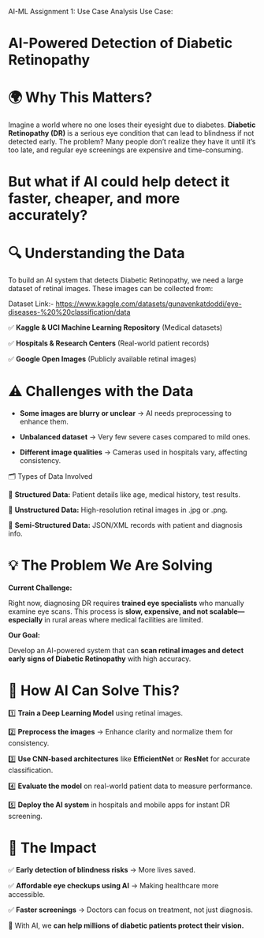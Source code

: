 AI-ML Assignment 1: Use Case Analysis
Use Case:
# AI-Powered Detection of Diabetic Retinopathy

# 🌍 Why This Matters?
Imagine a world where no one loses their eyesight due to diabetes. **Diabetic Retinopathy (DR)** is a serious eye condition that can lead to blindness if not detected early. The problem? Many people don’t realize they have it until it’s too late, and regular eye screenings are expensive and time-consuming.

# But what if AI could help detect it faster, cheaper, and more accurately?

# 🔍 Understanding the Data
To build an AI system that detects Diabetic Retinopathy, we need a large dataset of retinal images. These images can be collected from:

Dataset Link:- https://www.kaggle.com/datasets/gunavenkatdoddi/eye-diseases-%20%20classification/data

✅ **Kaggle & UCI Machine Learning Repository** (Medical datasets)

✅ **Hospitals & Research Centers** (Real-world patient records)

✅ **Google Open Images** (Publicly available retinal images)

# ⚠️ Challenges with the Data
- **Some images are blurry or unclear** → AI needs preprocessing to enhance them.

- **Unbalanced dataset** → Very few severe cases compared to mild ones.

- **Different image qualities** → Cameras used in hospitals vary, affecting consistency.

🗂 Types of Data Involved

🔹 **Structured Data:** Patient details like age, medical history, test results.

🔹 **Unstructured Data:** High-resolution retinal images in .jpg or .png.

🔹 **Semi-Structured Data:** JSON/XML records with patient and diagnosis info.

# 💡 The Problem We Are Solving
__Current Challenge:__

Right now, diagnosing DR requires **trained eye specialists** who manually examine eye scans. This process is **slow, expensive, and not scalable—especially** in rural areas where medical facilities are limited.

__Our Goal:__

Develop an AI-powered system that can **scan retinal images and detect early signs of Diabetic Retinopathy** with high accuracy.

# 🚀 How AI Can Solve This?

1️⃣ **Train a Deep Learning Model** using retinal images.

2️⃣ **Preprocess the images** → Enhance clarity and normalize them for consistency.

3️⃣ **Use CNN-based architectures** like **EfficientNet** or **ResNet** for accurate classification.

4️⃣ **Evaluate the model** on real-world patient data to measure performance.

5️⃣ **Deploy the AI system** in hospitals and mobile apps for instant DR screening.

# 🌟 The Impact
✅ **Early detection of blindness risks** → More lives saved.

✅ **Affordable eye checkups using AI** → Making healthcare more accessible.

✅ **Faster screenings** → Doctors can focus on treatment, not just diagnosis.

🔹 With AI, we **can help millions of diabetic patients protect their vision.**


